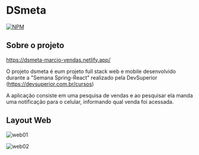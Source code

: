 # DSmeta

[![NPM](https://img.shields.ionpm/1/react)](https://github.com/MarcioGomes78/dsmeta/blob/main/LICENCE)

## Sobre o projeto
https://dsmeta-marcio-vendas.netlify.app/

O projeto dsmeta é eum projeto full stack web e mobile desenvolvido durante a "Semana Spring-React" realizado pela DevSuperior (https://devsuperior.com.br/cursos)

A aplicação consiste em uma pesquisa de vendas e ao pesquisar ela manda uma notificação para o celular, informando qual venda foi acessada.

## Layout Web
![web01](https://user-images.githubusercontent.com/107900395/180667212-0d199388-345a-4df5-823a-a6c9e05e8334.png)

![web02](https://user-images.githubusercontent.com/107900395/180667377-446bd319-c683-4124-aeef-635898f62758.png)


